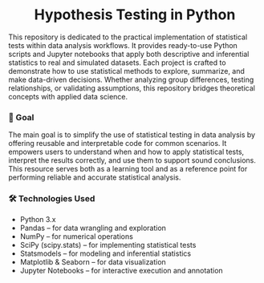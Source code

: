 <h1 align='center'> Hypothesis Testing in Python </h1>


This  repository is dedicated to the practical implementation of statistical tests within data analysis workflows. It provides ready-to-use Python scripts and Jupyter notebooks that apply both descriptive and inferential statistics to real and simulated datasets. Each project is crafted to demonstrate how to use statistical methods to explore, summarize, and make data-driven decisions. Whether analyzing group differences, testing relationships, or validating assumptions, this repository bridges theoretical concepts with applied data science.

### 🎯 Goal

The main goal is to simplify the use of statistical testing in data analysis by offering reusable and interpretable code for common scenarios. It empowers users to understand when and how to apply statistical tests, interpret the results correctly, and use them to support sound conclusions. This resource serves both as a learning tool and as a reference point for performing reliable and accurate statistical analysis.

### 🛠️ Technologies Used

- Python 3.x
- Pandas – for data wrangling and exploration
- NumPy – for numerical operations
- SciPy (scipy.stats) – for implementing statistical tests
- Statsmodels – for modeling and inferential statistics
- Matplotlib & Seaborn – for data visualization
- Jupyter Notebooks – for interactive execution and annotation
